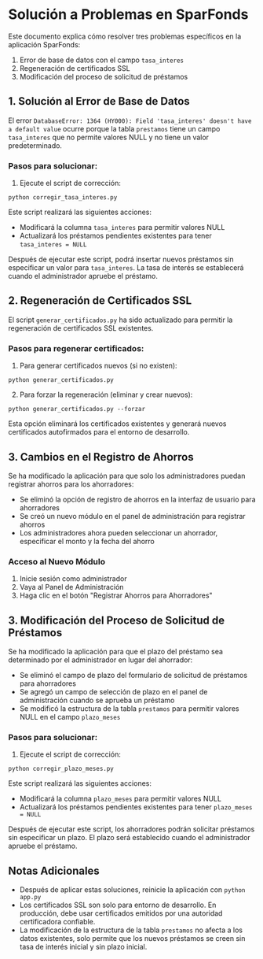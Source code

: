 # Solución a Problemas en SparFonds

Este documento explica cómo resolver tres problemas específicos en la aplicación SparFonds:

1. Error de base de datos con el campo `tasa_interes`
2. Regeneración de certificados SSL
3. Modificación del proceso de solicitud de préstamos

## 1. Solución al Error de Base de Datos

El error `DatabaseError: 1364 (HY000): Field 'tasa_interes' doesn't have a default value` ocurre porque la tabla `prestamos` tiene un campo `tasa_interes` que no permite valores NULL y no tiene un valor predeterminado.

### Pasos para solucionar:

1. Ejecute el script de corrección:

```
python corregir_tasa_interes.py
```

Este script realizará las siguientes acciones:

- Modificará la columna `tasa_interes` para permitir valores NULL
- Actualizará los préstamos pendientes existentes para tener `tasa_interes = NULL`

Después de ejecutar este script, podrá insertar nuevos préstamos sin especificar un valor para `tasa_interes`. La tasa de interés se establecerá cuando el administrador apruebe el préstamo.

## 2. Regeneración de Certificados SSL

El script `generar_certificados.py` ha sido actualizado para permitir la regeneración de certificados SSL existentes.

### Pasos para regenerar certificados:

1. Para generar certificados nuevos (si no existen):

```
python generar_certificados.py
```

2. Para forzar la regeneración (eliminar y crear nuevos):

```
python generar_certificados.py --forzar
```

Esta opción eliminará los certificados existentes y generará nuevos certificados autofirmados para el entorno de desarrollo.

## 3. Cambios en el Registro de Ahorros

Se ha modificado la aplicación para que solo los administradores puedan registrar ahorros para los ahorradores:

- Se eliminó la opción de registro de ahorros en la interfaz de usuario para ahorradores
- Se creó un nuevo módulo en el panel de administración para registrar ahorros
- Los administradores ahora pueden seleccionar un ahorrador, especificar el monto y la fecha del ahorro

### Acceso al Nuevo Módulo

1. Inicie sesión como administrador
2. Vaya al Panel de Administración
3. Haga clic en el botón "Registrar Ahorros para Ahorradores"

## 3. Modificación del Proceso de Solicitud de Préstamos

Se ha modificado la aplicación para que el plazo del préstamo sea determinado por el administrador en lugar del ahorrador:

- Se eliminó el campo de plazo del formulario de solicitud de préstamos para ahorradores
- Se agregó un campo de selección de plazo en el panel de administración cuando se aprueba un préstamo
- Se modificó la estructura de la tabla `prestamos` para permitir valores NULL en el campo `plazo_meses`

### Pasos para solucionar:

1. Ejecute el script de corrección:

```
python corregir_plazo_meses.py
```

Este script realizará las siguientes acciones:

- Modificará la columna `plazo_meses` para permitir valores NULL
- Actualizará los préstamos pendientes existentes para tener `plazo_meses = NULL`

Después de ejecutar este script, los ahorradores podrán solicitar préstamos sin especificar un plazo. El plazo será establecido cuando el administrador apruebe el préstamo.

## Notas Adicionales

- Después de aplicar estas soluciones, reinicie la aplicación con `python app.py`
- Los certificados SSL son solo para entorno de desarrollo. En producción, debe usar certificados emitidos por una autoridad certificadora confiable.
- La modificación de la estructura de la tabla `prestamos` no afecta a los datos existentes, solo permite que los nuevos préstamos se creen sin tasa de interés inicial y sin plazo inicial.